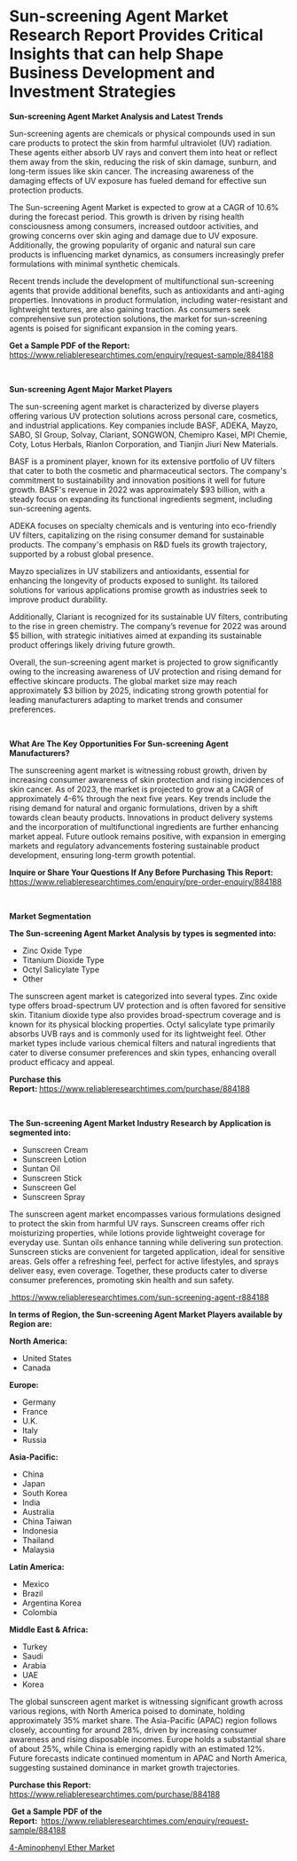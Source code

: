 <p><h1>Sun-screening Agent Market Research Report Provides Critical Insights that can help Shape Business Development and Investment Strategies</h1></p><p><strong>Sun-screening Agent Market Analysis and Latest Trends</strong></p>
<p><p>Sun-screening agents are chemicals or physical compounds used in sun care products to protect the skin from harmful ultraviolet (UV) radiation. These agents either absorb UV rays and convert them into heat or reflect them away from the skin, reducing the risk of skin damage, sunburn, and long-term issues like skin cancer. The increasing awareness of the damaging effects of UV exposure has fueled demand for effective sun protection products.</p><p>The Sun-screening Agent Market is expected to grow at a CAGR of 10.6% during the forecast period. This growth is driven by rising health consciousness among consumers, increased outdoor activities, and growing concerns over skin aging and damage due to UV exposure. Additionally, the growing popularity of organic and natural sun care products is influencing market dynamics, as consumers increasingly prefer formulations with minimal synthetic chemicals.</p><p>Recent trends include the development of multifunctional sun-screening agents that provide additional benefits, such as antioxidants and anti-aging properties. Innovations in product formulation, including water-resistant and lightweight textures, are also gaining traction. As consumers seek comprehensive sun protection solutions, the market for sun-screening agents is poised for significant expansion in the coming years.</p></p>
<p><strong>Get a Sample PDF of the Report:&nbsp;</strong> <a href="https://www.reliableresearchtimes.com/enquiry/request-sample/884188?utm_campaign=3322&utm_medium=2&utm_source=Github&utm_content=ia&utm_term=02042025&utm_id=sun-screening-agent">https://www.reliableresearchtimes.com/enquiry/request-sample/884188</a></p>
<p>&nbsp;</p>
<p><strong>Sun-screening Agent Major Market Players</strong></p>
<p><p>The sun-screening agent market is characterized by diverse players offering various UV protection solutions across personal care, cosmetics, and industrial applications. Key companies include BASF, ADEKA, Mayzo, SABO, SI Group, Solvay, Clariant, SONGWON, Chemipro Kasei, MPI Chemie, Coty, Lotus Herbals, Rianlon Corporation, and Tianjin Jiuri New Materials.</p><p>BASF is a prominent player, known for its extensive portfolio of UV filters that cater to both the cosmetic and pharmaceutical sectors. The company's commitment to sustainability and innovation positions it well for future growth. BASF's revenue in 2022 was approximately $93 billion, with a steady focus on expanding its functional ingredients segment, including sun-screening agents.</p><p>ADEKA focuses on specialty chemicals and is venturing into eco-friendly UV filters, capitalizing on the rising consumer demand for sustainable products. The company's emphasis on R&D fuels its growth trajectory, supported by a robust global presence.</p><p>Mayzo specializes in UV stabilizers and antioxidants, essential for enhancing the longevity of products exposed to sunlight. Its tailored solutions for various applications promise growth as industries seek to improve product durability. </p><p>Additionally, Clariant is recognized for its sustainable UV filters, contributing to the rise in green chemistry. The company’s revenue for 2022 was around $5 billion, with strategic initiatives aimed at expanding its sustainable product offerings likely driving future growth.</p><p>Overall, the sun-screening agent market is projected to grow significantly owing to the increasing awareness of UV protection and rising demand for effective skincare products. The global market size may reach approximately $3 billion by 2025, indicating strong growth potential for leading manufacturers adapting to market trends and consumer preferences.</p></p>
<p>&nbsp;</p>
<p><strong>What Are The Key Opportunities For Sun-screening Agent Manufacturers?</strong></p>
<p><p>The sunscreening agent market is witnessing robust growth, driven by increasing consumer awareness of skin protection and rising incidences of skin cancer. As of 2023, the market is projected to grow at a CAGR of approximately 4-6% through the next five years. Key trends include the rising demand for natural and organic formulations, driven by a shift towards clean beauty products. Innovations in product delivery systems and the incorporation of multifunctional ingredients are further enhancing market appeal. Future outlook remains positive, with expansion in emerging markets and regulatory advancements fostering sustainable product development, ensuring long-term growth potential.</p></p>
<p><strong>Inquire or Share Your Questions If Any Before Purchasing This Report:</strong> <a href="https://www.reliableresearchtimes.com/enquiry/pre-order-enquiry/884188?utm_campaign=3322&utm_medium=2&utm_source=Github&utm_content=ia&utm_term=02042025&utm_id=sun-screening-agent">https://www.reliableresearchtimes.com/enquiry/pre-order-enquiry/884188</a></p>
<p>&nbsp;</p>
<p><strong>Market Segmentation</strong></p>
<p><strong>The Sun-screening Agent Market Analysis by types is segmented into:</strong></p>
<p><ul><li>Zinc Oxide Type</li><li>Titanium Dioxide Type</li><li>Octyl Salicylate Type</li><li>Other</li></ul></p>
<p><p>The sunscreen agent market is categorized into several types. Zinc oxide type offers broad-spectrum UV protection and is often favored for sensitive skin. Titanium dioxide type also provides broad-spectrum coverage and is known for its physical blocking properties. Octyl salicylate type primarily absorbs UVB rays and is commonly used for its lightweight feel. Other market types include various chemical filters and natural ingredients that cater to diverse consumer preferences and skin types, enhancing overall product efficacy and appeal.</p></p>
<p><strong>Purchase this Report:&nbsp;</strong><a href="https://www.reliableresearchtimes.com/purchase/884188?utm_campaign=3322&utm_medium=2&utm_source=Github&utm_content=ia&utm_term=02042025&utm_id=sun-screening-agent">https://www.reliableresearchtimes.com/purchase/884188</a></p>
<p>&nbsp;</p>
<p><strong>The Sun-screening Agent Market Industry Research by Application is segmented into:</strong></p>
<p><ul><li>Sunscreen Cream</li><li>Sunscreen Lotion</li><li>Suntan Oil</li><li>Sunscreen Stick</li><li>Sunscreen Gel</li><li>Sunscreen Spray</li></ul></p>
<p><p>The sunscreen agent market encompasses various formulations designed to protect the skin from harmful UV rays. Sunscreen creams offer rich moisturizing properties, while lotions provide lightweight coverage for everyday use. Suntan oils enhance tanning while delivering sun protection. Sunscreen sticks are convenient for targeted application, ideal for sensitive areas. Gels offer a refreshing feel, perfect for active lifestyles, and sprays deliver easy, even coverage. Together, these products cater to diverse consumer preferences, promoting skin health and sun safety.</p></p>
<p><a href="https://www.reliableresearchtimes.com/sun-screening-agent-r884188?utm_campaign=3322&utm_medium=2&utm_source=Github&utm_content=ia&utm_term=02042025&utm_id=sun-screening-agent">&nbsp;https://www.reliableresearchtimes.com/sun-screening-agent-r884188</a></p>
<p><strong>In terms of Region, the Sun-screening Agent Market Players available by Region are:</strong></p>
<p>
    <p> <strong> North America: </strong>
        <ul>
            <li>United States</li>
            <li>Canada</li>
        </ul>
        </p> 
    <p> <strong> Europe: </strong>
        <ul>
            <li>Germany</li>
            <li>France</li>
            <li>U.K.</li>
            <li>Italy</li>
            <li>Russia</li>
        </ul>
        </p> 
    <p> <strong> Asia-Pacific: </strong>
        <ul>
            <li>China</li>
            <li>Japan</li>
            <li>South Korea</li>
            <li>India</li>
            <li>Australia</li>
            <li>China Taiwan</li>
            <li>Indonesia</li>
            <li>Thailand</li>
            <li>Malaysia</li>
        </ul>
        </p> 
    <p> <strong> Latin America: </strong>
        <ul>
            <li>Mexico</li>
            <li>Brazil</li>
            <li>Argentina Korea</li>
            <li>Colombia</li>
        </ul>
        </p> 
    <p> <strong> Middle East & Africa: </strong>
        <ul>
            <li>Turkey</li>
            <li>Saudi</li>
            <li>Arabia</li>
            <li>UAE</li>
            <li>Korea</li>
        </ul>
    </p>
    </p>
<p><p>The global sunscreen agent market is witnessing significant growth across various regions, with North America poised to dominate, holding approximately 35% market share. The Asia-Pacific (APAC) region follows closely, accounting for around 28%, driven by increasing consumer awareness and rising disposable incomes. Europe holds a substantial share of about 25%, while China is emerging rapidly with an estimated 12%. Future forecasts indicate continued momentum in APAC and North America, suggesting sustained dominance in market growth trajectories.</p></p>
<p><strong>Purchase this Report: </strong><a href="https://www.reliableresearchtimes.com/purchase/884188?utm_campaign=3322&utm_medium=2&utm_source=Github&utm_content=ia&utm_term=02042025&utm_id=sun-screening-agent">https://www.reliableresearchtimes.com/purchase/884188</a></p>
<p>&nbsp;<strong>Get a Sample PDF of the Report:&nbsp;&nbsp;</strong><a href="https://www.reliableresearchtimes.com/enquiry/request-sample/884188?utm_campaign=3322&utm_medium=2&utm_source=Github&utm_content=ia&utm_term=02042025&utm_id=sun-screening-agent">https://www.reliableresearchtimes.com/enquiry/request-sample/884188</a></p>
<p><strong></strong></p>
<p><p><a href="https://github.com/azorrotutus/Market-Research-Report-List-1/blob/main/4-aminophenyl-ether-market.md?utm_campaign=3322&utm_medium=2&utm_source=Github&utm_content=ia&utm_term=02042025&utm_id=sun-screening-agent">4-Aminophenyl Ether Market</a></p></p>